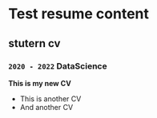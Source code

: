 # Test resume content
## stutern cv
### `2020 - 2022` DataScience
__This is my new CV__
- This is another CV
- And another CV

